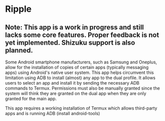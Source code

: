 # Ripple

Note: This app is a work in progress and still lacks some core features. Proper feedback is not yet implemented. Shizuku support is also planned.
---

Some Android smartphone manufacturers, such as Samsung and Oneplus, allow for the installation of copies of certain apps (typically messaging apps) using Android's native user system.
This app helps circumvent this limitation using ADB to install (almost) any app to the dual profile. It allows users to select an app and install it by sending the necessary ADB commands to Termux.
Permissions must also be manually granted since the system will think they are granted on the dual app when they are only granted for the main app.

This app requires a working installation of Termux which allows third-party apps and is running ADB (install android-tools)
